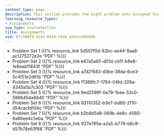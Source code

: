 ```yaml
---
content_type: page
description: This section provides the eight problem sets assigned for the course.
learning_resource_types:
- Assignments
ocw_type: CourseSection
title: Assignments
uid: b7c500f9-4194-6619-c916-a35e5c085b9b
---
```


*   Problem Set 1 ({{% resource_link 5d507f0d-62bc-ae44-9aa8-ac1275272e2e "PDF" %}})
*   Problem Set 2 ({{% resource_link e67a5a65-d01d-cb1f-b8e8-1e8eab11843f "PDF" %}})
*   Problem Set 3 ({{% resource_link a7d21583-d3be-38da-6ce3-5c4f51e2d61b "PDF" %}})
*   Problem Set 4 ({{% resource_link f1389fc7-1784-04fd-326a-4345a5b7c303 "PDF" %}})
*   Problem Set 5 ({{% resource_link 9ed2599f-0e79-1bee-53c0-5866454a6840 "PDF" %}})
*   Problem Set 6 ({{% resource_link 93110352-b3e7-bd60-2f10-d54cacfd104c "PDF" %}})
*   Problem Set 7 ({{% resource_link b2b9d5d8-069b-4e8c-4580-8a86ee4c5eba "PDF" %}})
*   Problem Set 8 ({{% resource_link 927e785e-a2a5-b779-b6c8-d57b74e63f68 "PDF" %}})